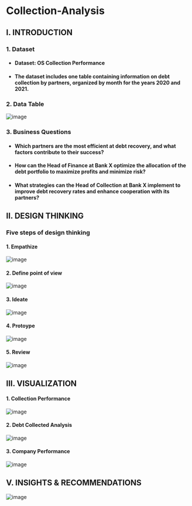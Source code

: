 # Collection-Analysis
## I. INTRODUCTION 
### 1. Dataset
- #### Dataset: OS Collection Performance
- #### The dataset includes one table containing information on debt collection by partners, organized by month for the years 2020 and 2021.
### 2. Data Table
![image](https://github.com/user-attachments/assets/11ae85e5-9234-4cad-b933-75e1625f0a97)
### 3. Business Questions
- #### Which partners are the most efficient at debt recovery, and what factors contribute to their success?
- #### How can the Head of Finance at Bank X optimize the allocation of the debt portfolio to maximize profits and minimize risk?
- #### What strategies can the Head of Collection at Bank X implement to improve debt recovery rates and enhance cooperation with its partners?
## II. DESIGN THINKING
### Five steps of design thinking
#### 1. Empathize
![image](https://github.com/user-attachments/assets/ea161f07-1134-46bc-b8ba-8f9a1be2355e)
#### 2. Define point of view
![image](https://github.com/user-attachments/assets/cd9a0b83-2812-4f30-babc-06e1c4f86298)
#### 3. Ideate
![image](https://github.com/user-attachments/assets/1a94695e-494d-492d-b78f-11c0f3e3bd9d)
#### 4. Protoype
![image](https://github.com/user-attachments/assets/a4fe6c5f-fe4d-4fb1-8cf6-e945c2dc2f10)
#### 5. Review
![image](https://github.com/user-attachments/assets/ce9c2405-4f0d-40ce-9a59-489126e45310)

## III. VISUALIZATION
#### 1. Collection Performance
![image](https://github.com/user-attachments/assets/b6a237e6-c285-4fab-bfe2-d6288e04e580)
#### 2. Debt Collected Analysis
![image](https://github.com/user-attachments/assets/4b765299-b51e-45ac-a646-eb6c9e6fe039)
#### 3. Company Performance
![image](https://github.com/user-attachments/assets/1e59e66e-ed01-4220-9d8a-e852c6664d71)

## V. INSIGHTS & RECOMMENDATIONS
![image](https://github.com/nguyenhieu0516/User-Churn-Analysis/assets/135586659/933ac299-1d4f-418b-8869-7a46e8dcc0fa)
